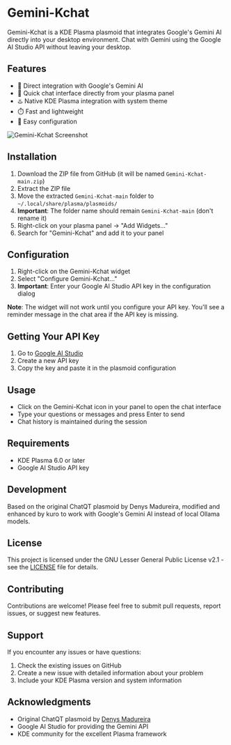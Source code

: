 # Gemini-Kchat

Gemini-Kchat is a KDE Plasma plasmoid that integrates Google's Gemini AI directly into your desktop environment. Chat with Gemini using the Google AI Studio API without leaving your desktop.

## Features

- 👾 Direct integration with Google's Gemini AI
- 💬 Quick chat interface directly from your plasma panel
- ♨️ Native KDE Plasma integration with system theme
- ⏱️ Fast and lightweight
- 🔧 Easy configuration

![Gemini-Kchat Screenshot](https://imgur.com/cByeWLQ.png)

## Installation

1. Download the ZIP file from GitHub (it will be named `Gemini-Kchat-main.zip`)
2. Extract the ZIP file
3. Move the extracted `Gemini-Kchat-main` folder to `~/.local/share/plasma/plasmoids/`
4. **Important**: The folder name should remain `Gemini-Kchat-main` (don't rename it)
5. Right-click on your plasma panel → "Add Widgets..."
6. Search for "Gemini-Kchat" and add it to your panel

## Configuration

1. Right-click on the Gemini-Kchat widget
2. Select "Configure Gemini-Kchat..."
3. **Important**: Enter your Google AI Studio API key in the configuration dialog

**Note**: The widget will not work until you configure your API key. You'll see a reminder message in the chat area if the API key is missing.

## Getting Your API Key

1. Go to [Google AI Studio](https://makersuite.google.com/app/apikey)
2. Create a new API key
3. Copy the key and paste it in the plasmoid configuration

## Usage

- Click on the Gemini-Kchat icon in your panel to open the chat interface
- Type your questions or messages and press Enter to send
- Chat history is maintained during the session

## Requirements

- KDE Plasma 6.0 or later
- Google AI Studio API key

## Development

Based on the original ChatQT plasmoid by Denys Madureira, modified and enhanced by kuro to work with Google's Gemini AI instead of local Ollama models.

## License

This project is licensed under the GNU Lesser General Public License v2.1 - see the [LICENSE](LICENSE) file for details.

## Contributing

Contributions are welcome! Please feel free to submit pull requests, report issues, or suggest new features.

## Support

If you encounter any issues or have questions:
1. Check the existing issues on GitHub
2. Create a new issue with detailed information about your problem
3. Include your KDE Plasma version and system information

## Acknowledgments

- Original ChatQT plasmoid by [Denys Madureira](https://github.com/DenysMb/ChatQT-Plasmoid)
- Google AI Studio for providing the Gemini API
- KDE community for the excellent Plasma framework
